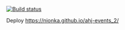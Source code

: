 [![Build status](https://ci.appveyor.com/api/projects/status/vtuv8k3gmb9dyshh?svg=true)](https://ci.appveyor.com/project/nionka/ahj-events-2)

Deploy https://nionka.github.io/ahj-events_2/